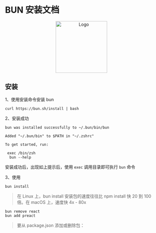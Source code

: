 # BUN 安装文档
<p align="center">
  <a href="https://bun.sh"><img src="https://user-images.githubusercontent.com/709451/182802334-d9c42afe-f35d-4a7b-86ea-9985f73f20c3.png" alt="Logo" height=170></a>
</p>

## 安装
1、使用安装命令安装 bun

```
curl https://bun.sh/install | bash
```

2、安装成功
```
bun was installed successfully to ~/.bun/bin/bun

Added "~/.bun/bin" to $PATH in "~/.zshrc"

To get started, run:

 exec /bin/zsh
  bun --help
```
安装成功后，出现如上提示后，使用 `exec` 调用目录即可执行 `bun` 命令

3、使用

```
bun install
```
> 在 Linux 上，bun install 安装包的速度往往比 npm install 快 20 到 100 倍。在 macOS 上，速度快 4x - 80x

```
bun remove react
bun add preact
```
>要从 package.json 添加或删除包：

